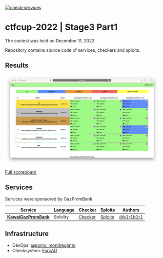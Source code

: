 [![check-services](https://github.com/C4T-BuT-S4D/ctfcup-2022-stage3-part1/actions/workflows/check-services.yml/badge.svg)](https://github.com/C4T-BuT-S4D/ctfcup-2022-stage3-part1/actions/workflows/check-services.yml)

# ctfcup-2022 | Stage3 Part1

The contest was held on December 11, 2022.

Repository contains source code of services, checkers and sploits.

## Results

![Top](scoreboard/top.png)

[Full scoreboard](scoreboard/full.png)


## Services

Services were sponsored by GazPromBank.

| Service | Language | Checker | Sploits | Authors |
|---------|----------|---------|---------|---------|
| **[KawaiGazPromBank](services/kawaigazprombank/)** | Solidity | [Checker](checkers/) | [Sploits](sploits/kawaigazprombank/) | [@b1r1b1r1](https://github.com/b1r1b1r1) |


## Infrastructure

- DevOps: [@pomo_mondreganto](https://github.com/pomo-mondreganto)
- Checksystem: [ForcAD](https://github.com/pomo-mondreganto/ForcAD)

